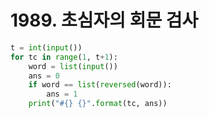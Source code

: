 # 1989. 초심자의 회문 검사
```python
t = int(input())
for tc in range(1, t+1):
    word = list(input())
    ans = 0
    if word == list(reversed(word)):
        ans = 1
    print("#{} {}".format(tc, ans))
```